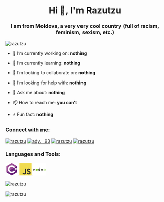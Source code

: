 <h1 align="center">Hi 👋, I'm Razutzu</h1>
<h3 align="center">I am from Moldova, a very very cool country (full of racism, feminism, sexism, etc.)</h3>

<p align="left"> <img src="https://komarev.com/ghpvc/?username=razutzu&label=Profile%20views&color=0e75b6&style=flat" alt="razutzu" /> </p>

- 🔭 I’m currently working on: **nothing**

- 🌱 I’m currently learning: **nothing**

- 👯 I’m looking to collaborate on: **nothing**

- 🤝 I’m looking for help with: **nothing**

- 💬 Ask me about: **nothing**

- 📫 How to reach me: **you can't**

- ⚡ Fun fact: **nothing**

<h3 align="left">Connect with me:</h3>
<p align="left">
<a href="https://twitter.com/razutzu" target="blank"><img align="center" src="https://raw.githubusercontent.com/rahuldkjain/github-profile-readme-generator/master/src/images/icons/Social/twitter.svg" alt="razutzu" height="30" width="40" /></a>
<a href="https://instagram.com/ady._.93" target="blank"><img align="center" src="https://raw.githubusercontent.com/rahuldkjain/github-profile-readme-generator/master/src/images/icons/Social/instagram.svg" alt="ady._.93" height="30" width="40" /></a>
<a href="https://www.youtube.com/c/razutzu" target="blank"><img align="center" src="https://raw.githubusercontent.com/rahuldkjain/github-profile-readme-generator/master/src/images/icons/Social/youtube.svg" alt="razutzu" height="30" width="40" /></a>
<a href="https://discord.com/users/987034028043563090" target="blank"><img align="center" src="https://raw.githubusercontent.com/rahuldkjain/github-profile-readme-generator/master/src/images/icons/Social/discord.svg" alt="razutzu" height="30" width="40" /></a>
</p>

<h3 align="left">Languages and Tools:</h3>
<p align="left"> <a href="https://www.w3schools.com/cs/" target="_blank" rel="noreferrer"> <img src="https://raw.githubusercontent.com/devicons/devicon/master/icons/csharp/csharp-original.svg" alt="csharp" width="40" height="40"/> </a> <a href="https://developer.mozilla.org/en-US/docs/Web/JavaScript" target="_blank" rel="noreferrer"> <img src="https://raw.githubusercontent.com/devicons/devicon/master/icons/javascript/javascript-original.svg" alt="javascript" width="40" height="40"/> </a> <a href="https://nodejs.org" target="_blank" rel="noreferrer"> <img src="https://raw.githubusercontent.com/devicons/devicon/master/icons/nodejs/nodejs-original-wordmark.svg" alt="nodejs" width="40" height="40"/> </a> </p>

<p><img align="center" src="https://github-readme-stats.vercel.app/api/top-langs?username=razutzu&show_icons=true&locale=en&layout=compact" alt="razutzu" /></p>

<p><img align="center" src="https://github-readme-streak-stats.herokuapp.com/?user=razutzu&" alt="razutzu" /></p>
